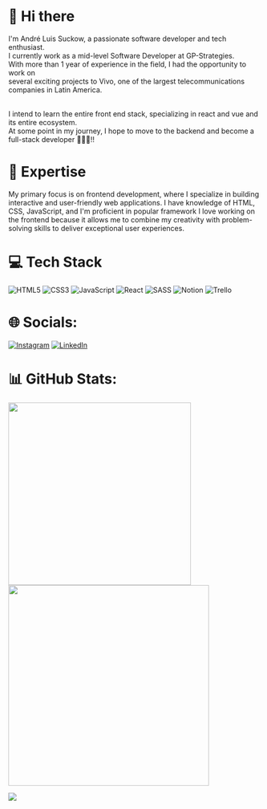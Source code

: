 # 👋 Hi there

I'm André Luis Suckow, a passionate software developer and tech enthusiast.</br>
I currently work as a mid-level Software Developer at GP-Strategies. </br>
With more than 1 year of experience in the field, I had the opportunity to work on</br>
several exciting projects to Vivo, one of the largest telecommunications companies in Latin America.</br></br>

I intend to learn the entire front end stack, specializing in react and vue and its entire ecosystem.</br>
At some point in my journey, I hope to move to the backend and become a full-stack developer 🚀🚀🚀!!

# 🚀 Expertise

My primary focus is on frontend development, where I specialize in building interactive and user-friendly web applications. I have knowledge of HTML, CSS, JavaScript, and I'm proficient in popular framework
I love working on the frontend because it allows me to combine my creativity with problem-solving skills to deliver exceptional user experiences.

# 💻 Tech Stack
![HTML5](https://img.shields.io/badge/html5-%23E34F26.svg?style=for-the-badge&logo=html5&logoColor=white) ![CSS3](https://img.shields.io/badge/css3-%231572B6.svg?style=for-the-badge&logo=css3&logoColor=white) ![JavaScript](https://img.shields.io/badge/javascript-%23323330.svg?style=for-the-badge&logo=javascript&logoColor=%23F7DF1E) ![React](https://img.shields.io/badge/react-%2320232a.svg?style=for-the-badge&logo=react&logoColor=%2361DAFB) ![SASS](https://img.shields.io/badge/SASS-hotpink.svg?style=for-the-badge&logo=SASS&logoColor=white) ![Notion](https://img.shields.io/badge/Notion-%23000000.svg?style=for-the-badge&logo=notion&logoColor=white) ![Trello](https://img.shields.io/badge/Trello-%23026AA7.svg?style=for-the-badge&logo=Trello&logoColor=white)

# 🌐 Socials:
[![Instagram](https://img.shields.io/badge/Instagram-%23E4405F.svg?logo=Instagram&logoColor=white)](https://instagram.com/andresuckow27) [![LinkedIn](https://img.shields.io/badge/LinkedIn-%230077B5.svg?logo=linkedin&logoColor=white)](https://linkedin.com/in/andre-suckow)

# 📊 GitHub Stats:
<img src="https://github-readme-stats-wheat-two-53.vercel.app/api?username=andresuckow&theme=neon&hide_border=false&include_all_commits=false&count_private=false"  width="364px" />                    <img src="https://github-readme-streak-stats.herokuapp.com/?user=andresuckow&theme=neon&hide_border=false"  width="400px" />



![](https://github-readme-stats-wheat-two-53.vercel.app/api/top-langs/?username=andresuckow&theme=neon&hide_border=false&include_all_commits=false&count_private=false&layout=compact)
